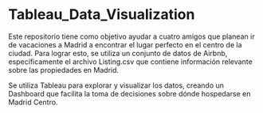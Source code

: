 # Tableau_Data_Visualization

Este repositorio tiene como objetivo ayudar a cuatro amigos que planean ir de vacaciones a Madrid a encontrar el lugar perfecto en el centro de la ciudad. Para lograr esto, se utiliza un conjunto de datos de Airbnb, específicamente el archivo Listing.csv que contiene información relevante sobre las propiedades en Madrid.

Se utiliza Tableau para explorar y visualizar los datos, creando un Dashboard que facilita la toma de decisiones sobre dónde hospedarse en Madrid Centro.
